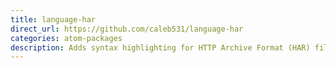 ```yaml
---
title: language-har
direct_url: https://github.com/caleb531/language-har
categories: atom-packages
description: Adds syntax highlighting for HTTP Archive Format (HAR) files
---
```

